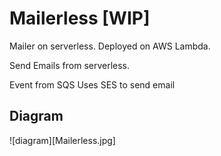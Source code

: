 # Mailerless [WIP]
Mailer on serverless. Deployed on AWS Lambda.

Send Emails from serverless.

Event from SQS
Uses SES to send email

## Diagram
![diagram][Mailerless.jpg]
